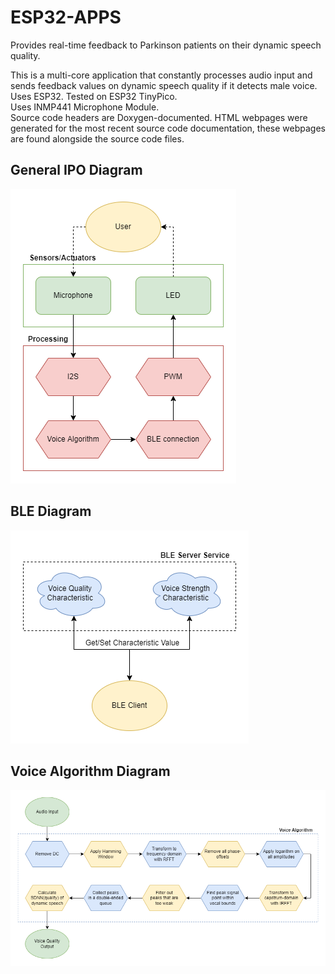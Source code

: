 # ESP32-APPS
Provides real-time feedback to Parkinson patients on their dynamic speech quality.

This is a multi-core application that constantly processes audio input and sends feedback values on dynamic speech quality if it detects male voice.\
Uses ESP32. Tested on ESP32 TinyPico.\
Uses INMP441 Microphone Module.\
Source code headers are Doxygen-documented. HTML webpages were generated for the most recent source code documentation, these webpages are found alongside the source code files.

## General IPO Diagram
![General IPO Diagram](./Multimedia/Images/General_Input_Output_Diagram.drawio.png)

## BLE Diagram
![BLE Diagram](./Multimedia/Images/BLE_Diagram.drawio.png)

## Voice Algorithm Diagram
![Voice Algorithm Diagram](./Multimedia/Images/Voice_Algorithm_Diagram.drawio.png)


